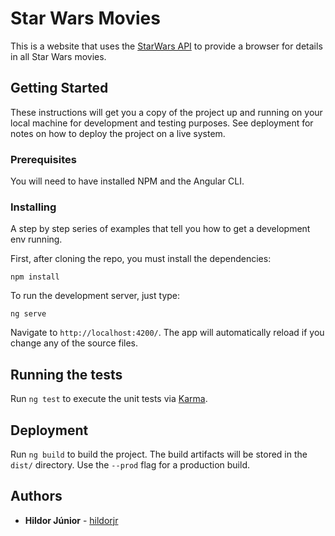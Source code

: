 # Star Wars Movies

This is a website that uses the [StarWars API](https://swapi.dev) to provide a browser for details in all Star Wars movies.

## Getting Started

These instructions will get you a copy of the project up and running on your local machine for development and testing purposes. See deployment for notes on how to deploy the project on a live system.

### Prerequisites

You will need to have installed NPM and the Angular CLI.

### Installing

A step by step series of examples that tell you how to get a development env running.

First, after cloning the repo, you must install the dependencies:

```
npm install
```

To run the development server, just type:

```
ng serve
```

Navigate to `http://localhost:4200/`. The app will automatically reload if you change any of the source files.

## Running the tests

Run `ng test` to execute the unit tests via [Karma](https://karma-runner.github.io).

## Deployment

Run `ng build` to build the project. The build artifacts will be stored in the `dist/` directory. Use the `--prod` flag for a production build.

## Authors

* **Hildor Júnior** - [hildorjr](https://github.com/hildorjr)
